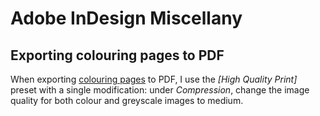 <!---
# This file is distributed under the Creative Commons Attribution 4.0
# International License. To view a copy of this license, please visit
# <http://creativecommons.org/licenses/by/4.0/>.

collections:
  - 'adobe-creative-cloud'
  - 'notes'
git: '$Metadata$'
twigTemplate: .templates/base-note.html.twig
--->

Adobe InDesign Miscellany
=========================

## Exporting colouring pages to PDF

When exporting [colouring pages][] to PDF, I use the *\[High Quality
Print\]* preset with a single modification: under *Compression*, change
the image quality for both colour and greyscale images to medium.

  [colouring pages]: <https://www.robotinaponcho.net/crap/>
